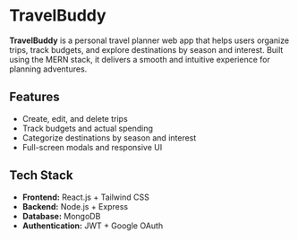 # TravelBuddy

**TravelBuddy** is a personal travel planner web app that helps users organize trips, track budgets, and explore destinations by season and interest. Built using the MERN stack, it delivers a smooth and intuitive experience for planning adventures.

## Features

- Create, edit, and delete trips
- Track budgets and actual spending
- Categorize destinations by season and interest
- Full-screen modals and responsive UI

## Tech Stack

- **Frontend:** React.js + Tailwind CSS
- **Backend:** Node.js + Express
- **Database:** MongoDB
- **Authentication:** JWT + Google OAuth
